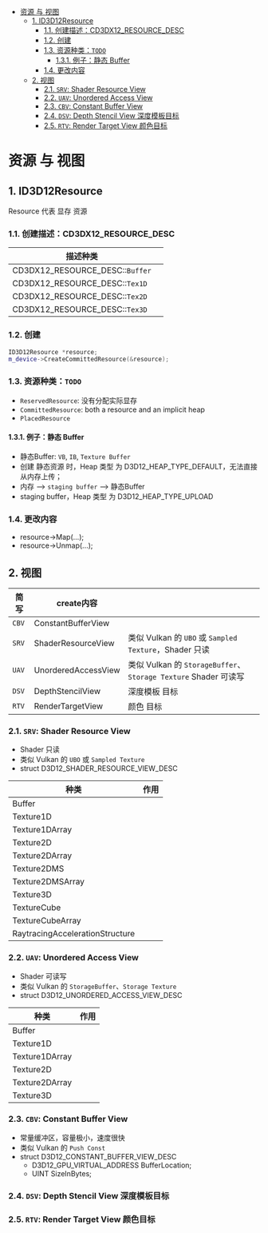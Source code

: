 - [资源 与 视图](#资源-与-视图)
	- [1. ID3D12Resource](#1-id3d12resource)
		- [1.1. 创建描述：CD3DX12_RESOURCE_DESC](#11-创建描述cd3dx12_resource_desc)
		- [1.2. 创建](#12-创建)
		- [1.3. 资源种类：`TODO`](#13-资源种类todo)
			- [1.3.1. 例子：静态 Buffer](#131-例子静态-buffer)
		- [1.4. 更改内容](#14-更改内容)
	- [2. 视图](#2-视图)
		- [2.1. `SRV`: Shader Resource View](#21-srv-shader-resource-view)
		- [2.2. `UAV`: Unordered Access View](#22-uav-unordered-access-view)
		- [2.3. `CBV`: Constant Buffer View](#23-cbv-constant-buffer-view)
		- [2.4. `DSV`: Depth Stencil View 深度模板目标](#24-dsv-depth-stencil-view-深度模板目标)
		- [2.5. `RTV`: Render Target View 颜色目标](#25-rtv-render-target-view-颜色目标)

# 资源 与 视图

## 1. ID3D12Resource

Resource 代表 显存 资源

### 1.1. 创建描述：CD3DX12_RESOURCE_DESC

|描述种类||
|--|--|
|CD3DX12_RESOURCE_DESC::`Buffer`||
|CD3DX12_RESOURCE_DESC::`Tex1D`||
|CD3DX12_RESOURCE_DESC::`Tex2D`||
|CD3DX12_RESOURCE_DESC::`Tex3D`||

### 1.2. 创建

``` c++
ID3D12Resource *resource;
m_device->CreateCommittedResource(&resource);
```

### 1.3. 资源种类：`TODO`

+ `ReservedResource`: 没有分配实际显存
+ `CommittedResource`: both a resource and an implicit heap
+ `PlacedResource`

#### 1.3.1. 例子：静态 Buffer

+ 静态Buffer: `VB`, `IB`, `Texture Buffer`
+ 创建 静态资源 时，Heap 类型 为 D3D12_HEAP_TYPE_DEFAULT，无法直接从内存上传；
+ 内存 --> `staging buffer` --> 静态Buffer
+ staging buffer，Heap 类型 为 D3D12_HEAP_TYPE_UPLOAD

### 1.4. 更改内容

+ resource->Map(...);
+ resource->Unmap(...);

## 2. 视图

|简写|create内容||
|--|--|--|
|`CBV`|ConstantBufferView||类似 Vulkan 的 `Push Const`|
|`SRV`|ShaderResourceView|类似 Vulkan 的 `UBO` 或 `Sampled Texture`，Shader 只读|
|`UAV`|UnorderedAccessView|类似 Vulkan 的 `StorageBuffer`、`Storage Texture` Shader 可读写|
|`DSV`|DepthStencilView|深度模板 目标|
|`RTV`|RenderTargetView|颜色 目标|

### 2.1. `SRV`: Shader Resource View

+ Shader 只读
+ 类似 Vulkan 的 `UBO` 或 `Sampled Texture`
+ struct D3D12_SHADER_RESOURCE_VIEW_DESC

|种类|作用|
|--|--|
|Buffer||
|Texture1D||
|Texture1DArray||
|Texture2D||
|Texture2DArray||
|Texture2DMS||
|Texture2DMSArray||
|Texture3D||
|TextureCube||
|TextureCubeArray||
|RaytracingAccelerationStructure||

### 2.2. `UAV`: Unordered Access View

+ Shader 可读写
+ 类似 Vulkan 的 `StorageBuffer`、`Storage Texture`
+ struct D3D12_UNORDERED_ACCESS_VIEW_DESC

|种类|作用|
|--|--|
|Buffer||
|Texture1D||
|Texture1DArray||
|Texture2D||
|Texture2DArray||
|Texture3D||

### 2.3. `CBV`: Constant Buffer View

+ 常量缓冲区，容量极小，速度很快
+ 类似 Vulkan 的 `Push Const`
+ struct D3D12_CONSTANT_BUFFER_VIEW_DESC
	- D3D12_GPU_VIRTUAL_ADDRESS BufferLocation;
	- UINT SizeInBytes;

### 2.4. `DSV`: Depth Stencil View 深度模板目标

### 2.5. `RTV`: Render Target View 颜色目标